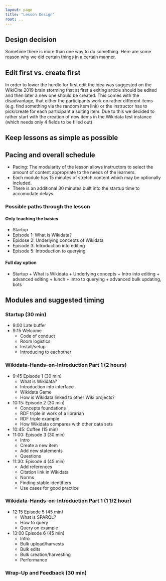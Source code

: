 ```yaml
---
layout: page
title: "Lesson Design"
root: ..
---
```

## Design decision

Sometime there is more than one way to do something. Here are some
reason why we did certain things in a certain manner.

## Edit first vs. create first

In order to lower the hurdle for first edit the idea was suggested on
the WikiCite 2019 brain storming that at first a exiting article
should be edited and then later a new one should be created. This
comes with the disadvantage, that either the participants work on
rather different items (e.g. find something via the random item link)
or the instructor has to pick/create for each participant a suiting
item. Due to this we decided to rather start with the creation of new
items in the Wikidata test instance (which needs only 4 fields to be
filled out).

## Keep lessons as simple as possible

## Pacing and overall schedule

* Pacing: The modularity of the lesson allows instructors to select the amount of content
appropriate to the needs of the learners. 
* Each module has 15 minutes of stretch content which may be optionally included.
* There is an additional 30 minutes built into the startup time to accomodate delays. 

### Possible paths through the lesson

#### Only teaching the basics
* Startup
* Episode 1: What is Wikidata?
* Epidose 2: Underlying concepts of Wikidata
* Episode 3: Introduction into editing
* Episode 5: Introduction to querying

#### Full day option
* Startup + What is Wikidata + Underlying concepts + Intro into editing + advanced editing + lunch + intro to querying + advanced bulk updating, bots 

## Modules and suggested timing

### Startup (30 min)
* 9:00 Late buffer
* 9:15 Welcome
    * Code of conduct
    * Room logistics
    * Install/setup
    * Introducing to eachother

### Wikidata-Hands-on-Introduction Part 1 (2 hours)
* 9:45 Episode 1 (30 min)
    * What is Wikidata?
    * Introduction into interface
    * Wikidata Game
    * How is Wikidata linked to other Wiki projects?
* 10:15: Episode 2 (30 min)
    * Concepts foundations
    * RDF triple in work of a librarian
    * RDF triple example
    * How Wikidata compares with other data sets
* 10:45: Coffee (15 min)
* 11:00: Episode 3 (30 min)
    * Intro 
    * Create a new item
    * Add new statements
    * Questions    
* 11:30: Episode 4 (45 min)
    * Add references
    * Citation link in Wikidata
    * Norms
    * Finding stable identifiers
    * Use cases for good practice

### Wikidata-Hands-on-Introduction Part 1 (1 1/2 hour)
* 12:15 Episode 5 (45 min)
    * What is SPARQL? 
    * How to query
    * Query on example
* 13:00 Episode 6 (45 min)
    * Intro
    * Bulk upload/harvests
    * Bulk edits
    * Bulk creation/harvesting
    * Performance


### Wrap-Up and Feedback (30 min)
